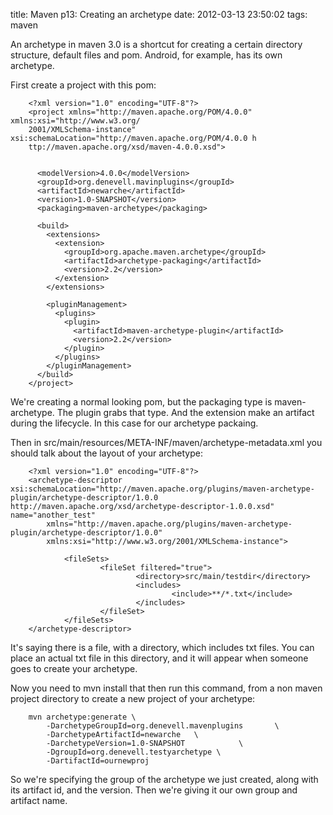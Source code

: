 title: Maven p13: Creating an archetype
date: 2012-03-13 23:50:02
tags: maven

An archetype in maven 3.0 is a shortcut for creating a certain directory structure, default files and pom. Android, for example, has its own archetype.

First create a project with this pom:

  		<?xml version="1.0" encoding="UTF-8"?>
		<project xmlns="http://maven.apache.org/POM/4.0.0" xmlns:xsi="http://www.w3.org/
		2001/XMLSchema-instance" xsi:schemaLocation="http://maven.apache.org/POM/4.0.0 h
		ttp://maven.apache.org/xsd/maven-4.0.0.xsd">
		
		
		  <modelVersion>4.0.0</modelVersion>
		  <groupId>org.denevell.mavinplugins</groupId>
		  <artifactId>newarche</artifactId>
		  <version>1.0-SNAPSHOT</version>
		  <packaging>maven-archetype</packaging>
		
		  <build>
		    <extensions>
		      <extension>
		        <groupId>org.apache.maven.archetype</groupId>
		        <artifactId>archetype-packaging</artifactId>
		        <version>2.2</version>
		      </extension>
		    </extensions>
		    
		    <pluginManagement>
		      <plugins>
		        <plugin>
		          <artifactId>maven-archetype-plugin</artifactId>
		          <version>2.2</version>
		        </plugin>
		      </plugins>
		    </pluginManagement>
		  </build>
		</project>
	
We're creating a normal looking pom, but the packaging type is maven-archetype. The plugin grabs that type. And the extension make an artifact during the lifecycle. In this case for our archetype packaing.

Then in src/main/resources/META-INF/maven/archetype-metadata.xml you should talk about the layout of your archetype:

		<?xml version="1.0" encoding="UTF-8"?>
		<archetype-descriptor xsi:schemaLocation="http://maven.apache.org/plugins/maven-archetype-plugin/archetype-descriptor/1.0.0 http://maven.apache.org/xsd/archetype-descriptor-1.0.0.xsd" name="another_test"
		    xmlns="http://maven.apache.org/plugins/maven-archetype-plugin/archetype-descriptor/1.0.0"
		    xmlns:xsi="http://www.w3.org/2001/XMLSchema-instance">
		
		        <fileSets>
		                <fileSet filtered="true">
		                        <directory>src/main/testdir</directory>
		                        <includes>
		                                <include>**/*.txt</include>
		                        </includes>
		                </fileSet>
		        </fileSets>
		</archetype-descriptor>
	
It's saying there is a file, with a directory, which includes txt files. You can place an actual txt file in this directory, and it will appear when someone goes to create your archetype.

Now you need to mvn install that then run this command, from a non maven project directory to create a new project of your archetype:

		mvn archetype:generate \
		    -DarchetypeGroupId=org.denevell.mavenplugins       \
		    -DarchetypeArtifactId=newarche   \
		    -DarchetypeVersion=1.0-SNAPSHOT            \
		    -DgroupId=org.denevell.testyarchetype \
		    -DartifactId=ournewproj

So we're specifying the group of the archetype we just created, along with its artifact id, and the version. Then we're giving it our own group and artifact name.

